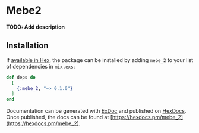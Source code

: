 # Mebe2

**TODO: Add description**

## Installation

If [available in Hex](https://hex.pm/docs/publish), the package can be installed
by adding `mebe_2` to your list of dependencies in `mix.exs`:

```elixir
def deps do
  [
    {:mebe_2, "~> 0.1.0"}
  ]
end
```

Documentation can be generated with [ExDoc](https://github.com/elixir-lang/ex_doc)
and published on [HexDocs](https://hexdocs.pm). Once published, the docs can
be found at [https://hexdocs.pm/mebe_2](https://hexdocs.pm/mebe_2).

